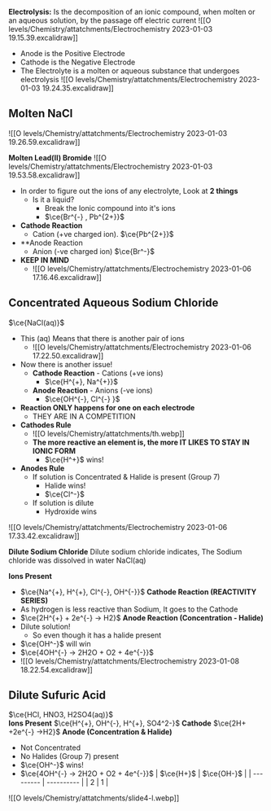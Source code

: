 **Electrolysis:** Is the decomposition of an ionic compound, when molten or an aqueous solution, by the passage off electric current
![[O levels/Chemistry/attatchments/Electrochemistry 2023-01-03 19.15.39.excalidraw]]
- Anode is the Positive Electrode
- Cathode is the Negative Electrode
- The Electrolyte is a molten or aqueous substance that undergoes electrolysis
![[O levels/Chemistry/attatchments/Electrochemistry 2023-01-03 19.24.35.excalidraw]]

## Molten NaCl
![[O levels/Chemistry/attatchments/Electrochemistry 2023-01-03 19.26.59.excalidraw]]

**Molten Lead(II) Bromide**
![[O levels/Chemistry/attatchments/Electrochemistry 2023-01-03 19.53.58.excalidraw]]
- In order to figure out the ions of any electrolyte, Look at **2 things**
	- Is it a liquid?
		- Break the Ionic compound into it's ions
		- $\ce{Br^{-} , Pb^{2+}}$ 
- **Cathode Reaction**
	- Cation (+ve charged ion). $\ce{Pb^{2+}}$ 
- **Anode Reaction
	- Anion (-ve charged ion)  $\ce{Br^-}$
- **KEEP IN MIND**
	- ![[O levels/Chemistry/attatchments/Electrochemistry 2023-01-06 17.16.46.excalidraw]]

## Concentrated Aqueous  Sodium Chloride
$\ce{NaCl(aq)}$
- This (aq) Means that there is another pair of ions
	- ![[O levels/Chemistry/attatchments/Electrochemistry 2023-01-06 17.22.50.excalidraw]]
- Now there is another issue!
	- **Cathode Reaction** - Cations (+ve ions)
		- $\ce{H^{+}, Na^{+}}$
	- **Anode Reaction** - Anions (-ve ions)
		- $\ce{OH^{-}, Cl^{-} }$
- **Reaction ONLY happens for one on each electrode**
	- THEY ARE IN A COMPETITION
- **Cathodes Rule**
	- ![[O levels/Chemistry/attatchments/th.webp]]
	- **The more reactive an element is, the more IT LIKES TO STAY IN IONIC FORM**
		- $\ce{H^+}$ wins!
- **Anodes Rule**
	- If solution is Concentrated & Halide is present (Group 7)
		- Halide wins!
		- $\ce{Cl^-}$
	- If solution is dilute 
		- Hydroxide wins 

![[O levels/Chemistry/attatchments/Electrochemistry 2023-01-06 17.33.42.excalidraw]]

**Dilute Sodium Chloride**
Dilute sodium chloride indicates, The Sodium chloride was dissolved in water
NaCl(aq)

**Ions Present**
- $\ce{Na^{+}, H^{+}, Cl^{-}, OH^{-}}$
**Cathode Reaction (REACTIVITY SERIES)**
- As hydrogen is less reactive than Sodium, It goes to the Cathode
- $\ce{2H^{+} + 2e^{-} -> H2}$
**Anode Reaction (Concentration - Halide)** 
- Dilute solution!
	- So even though it has a halide present
- $\ce{OH^-}$ will win
- $\ce{4OH^{-} -> 2H2O + O2 + 4e^{-}}$
- ![[O levels/Chemistry/attatchments/Electrochemistry 2023-01-08 18.22.54.excalidraw]]
## Dilute Sufuric Acid
$\ce{HCl, HNO3, H2SO4(aq)}$  
**Ions Present**
$\ce{H^{+}, OH^{-}, H^{+}, SO4^2-}$ 
**Cathode**
$\ce{2H+ +2e^{-} ->H2}$ 
**Anode (Concentration & Halide)**
- Not  Concentrated
- No Halides (Group 7) present
- $\ce{OH^-}$ wins!
- $\ce{4OH^{-} -> 2H2O + O2 + 4e^{-}}$
| $\ce{H+}$ | $\ce{OH-}$ |
| --------- | ---------- |
| 2         | 1          |

![[O levels/Chemistry/attatchments/slide4-l.webp]]